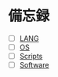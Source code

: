 # 備忘録
- [ ] [LANG](https://github.com/thetaru/memorandum/tree/master/LANG)
- [ ] [OS](https://github.com/thetaru/memorandum/tree/master/OS)
- [ ] [Scripts](https://github.com/thetaru/memorandum/tree/master/Scripts)
- [ ] [Software](https://github.com/thetaru/memorandum/tree/master/Software)
